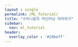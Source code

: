 ```yaml
---
layout : single
permalink: /ML_Tutorial/
title: "수비니움의 머신러닝 따라하기"
sidebar:
  nav: ml_tutorial
header:
  overlay_color : '#20beff'
---
```

